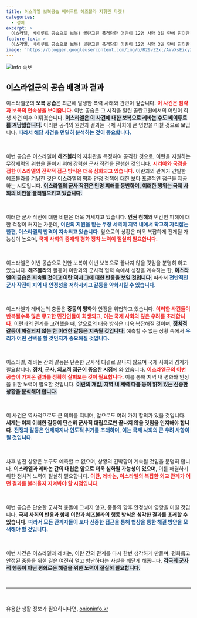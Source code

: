 ```yaml
---
title: 이스라엘 보복공습 베이루트 헤즈볼라 지휘관 타겟!
categories:
  - 정치
excerpt: >
  이스라엘, 베이루트 공습으로 보복! 골란고원 폭격당한 어린이 12명 사망 3일 만에 친이란 무장세력 헤즈볼라 지휘관을 겨냥한 공습이 일어났다. 두 사람의 사망 소식과 함께 긴장 고조! 클릭해서 자세히 알아보세요!
feature_text: >
  이스라엘, 베이루트 공습으로 보복! 골란고원 폭격당한 어린이 12명 사망 3일 만에 친이란 무장세력 헤즈볼라 지휘관을 겨냥한 공습이 일어났다. 두 사람의 사망 소식과 함께 긴장 고조! 클릭해서 자세히 알아보세요!
image: 'https://blogger.googleusercontent.com/img/b/R29vZ2xl/AVvXsEixyZcFfHzMRdzZMjFBmAUKJYCLCGyLL1o632UiGVXcaFdKo_bkvkuCioo0uUKlGfBVcT3P84aROyZIXSBEx3Aw5nCQ3pTgDom1WDC4m8eifvWiAmWEEVb4x6G_l8C0QH225ldMjyaFvpxGEBGNO37VmDTDMHGhJPq73UglMfDca1-0aw/s1600/blogspot.png'
---
```


<p><img src="https://blogger.googleusercontent.com/img/b/R29vZ2xl/AVvXsEixyZcFfHzMRdzZMjFBmAUKJYCLCGyLL1o632UiGVXcaFdKo_bkvkuCioo0uUKlGfBVcT3P84aROyZIXSBEx3Aw5nCQ3pTgDom1WDC4m8eifvWiAmWEEVb4x6G_l8C0QH225ldMjyaFvpxGEBGNO37VmDTDMHGhJPq73UglMfDca1-0aw/s1600/blogspot.png" alt="info 속보" /></p>

<h2 data-ke-size="size26">이스라엘군의 공습 배경과 결과</h2>

<p>이스라엘군의 <b>보복 공습</b>은 최근에 발생한 폭력 사태와 관련이 깊습니다. <b><span style="color: #ee2323;">이 사건은 침략과 보복의 연속성을 보여줍니다.</span></b> 이번 공습은 그 시작을 알린 골란고원에서의 어린이 희생 사건 이후 이뤄졌습니다. <b><span style="background-color: #21538527;">이스라엘은 이 사건에 대한 보복으로 레바논 수도 베이루트를 겨냥했습니다.</span></b> 이러한 공격의 원인과 결과는 국제 사회에 큰 영향을 미칠 것으로 보입니다. <b><span style="color: #1a5490;">따라서 해당 사건을 면밀히 분석하는 것이 중요합니다.</span></b></p>

<p data-ke-size="size16">&nbsp;</p>

<p>이번 공습은 이스라엘이 <b>헤즈볼라</b>의 지휘관을 특정하여 공격한 것으로, 이란을 지원하는 무장세력의 위협을 줄이기 위해 강력한 군사 작전을 단행한 것입니다. <b><span style="color: #ee2323;">시리아와 국경을 접한 이스라엘의 전략적 접근 방식은 더욱 심화되고 있습니다.</span></b> 이란과의 관계가 긴밀한 헤즈볼라를 겨냥한 것은 이스라엘의 평화 안정 정책에 대한 보다 포괄적인 접근을 제공하는 시도입니다. <b><span style="background-color: #21538527;">이스라엘의 군사 작전은 인명 피해를 동반하며, 이러한 행위는 국제 사회의 비판을 불러일으키고 있습니다.</span></b> </p>

<p data-ke-size="size16">&nbsp;</p>

<p>이러한 군사 작전에 대한 비판은 더욱 거세지고 있습니다. <b>인권 침해</b>와 민간인 피해에 대한 걱정이 커지는 가운데, <b><span style="color: #1a5490;">이란의 지원을 받는 무장 세력이 지역 내에서 확고히 자리잡는 한편, 이스라엘의 반격이 지속되고 있습니다.</span></b> 앞으로의 상황은 더욱 복잡하게 전개될 가능성이 높으며, <b><span style="color: #ee2323;">국제 사회의 중재와 평화 정착 노력이 절실히 필요합니다.</span></b> </p>

<p data-ke-size="size16">&nbsp;</p>

<p>이스라엘은 이번 공습으로 인한 보복이 이번 보복으로 끝나지 않을 것임을 분명히 하고 있습니다. <b>헤즈볼라</b>의 활동이 이란과의 군사적 협력 속에서 성장을 계속하는 한, <b><span style="background-color: #21538527;">이스라엘의 공습은 지속될 것이고 이란 역시 그에 대한 반응을 보일 것입니다.</span></b> 따라서 <b><span style="color: #1a5490;">전반적인 군사 작전이 지역 내 안정성을 저하시키고 갈등을 악화시킬 수 있습니다.</span></b> </p>

<p data-ke-size="size16">&nbsp;</p>

<p>이스라엘과 레바논의 충돌은 <b>중동의 평화</b>와 안정을 위협하고 있습니다. <b><span style="color: #ee2323;">이러한 사건들이 반복될수록 많은 무고한 민간인들이 희생되고, 이는 국제 사회의 깊은 우려를 초래합니다.</span></b> 이란과의 관계를 고려했을 때, 앞으로의 대응 방식은 더욱 복잡해질 것이며, <b><span style="background-color: #21538527;">정치적 갈등이 해결되지 않는 한 이러한 갈등은 지속될 것입니다.</span></b> 예측할 수 없는 상황 속에서 <b><span style="color: #1a5490;">우리가 어떤 선택을 할 것인지가 중요해질 것입니다.</span></b> </p>

<p data-ke-size="size16">&nbsp;</p>

<p>이스라엘, 레바논 간의 갈등은 단순한 군사적 대결로 끝나지 않으며 국제 사회의 경계가 필요합니다. <b>정치, 군사, 외교적 접근이 중요한 시점</b>에 와 있습니다. <b><span style="color: #ee2323;">이스라엘군의 이번 공습이 가져온 결과를 정확히 살펴보는 것이 필요합니다.</span></b> 이를 통해 지역 내 평화와 안정을 위한 노력이 필요할 것입니다. <b><span style="background-color: #21538527;">이란의 개입, 지역 내 세력 다툼 등이 얽혀 있는 신중한 상황을 분석해야 합니다.</span></b> </p>

<p data-ke-size="size16">&nbsp;</p>

<p>이 사건은 역사적으로도 큰 의미를 지니며, 앞으로도 여러 가지 함의가 있을 것입니다. <b>세계는 이제 이러한 갈등이 단순히 군사적 대립으로만 끝나지 않을 것임을 인지해야 합니다.</b> <b><span style="color: #1a5490;">전쟁과 갈등은 언제까지나 인도적 위기를 초래하며, 이는 국제 사회의 큰 우려 사항이 될 것입니다.</span></b> </p>

<p data-ke-size="size16">&nbsp;</p>

<p>차후 발전 상황은 누구도 예측할 수 없으며, 상황의 긴박함이 계속될 것임을 분명히 합니다. <b>이스라엘과 레바논 간의 대립은 앞으로 더욱 심화될 가능성이 있으며</b>, 이를 해결하기 위한 정치적 노력이 절실히 필요합니다. <b><span style="color: #ee2323;">이란, 레바논, 이스라엘의 복잡한 외교 관계가 어떤 결과를 불러올지 지켜봐야 할 시점입니다.</span></b> </p>

<p data-ke-size="size16">&nbsp;</p>

<p>이번 공습은 단순한 군사적 충돌에 그치지 않고, 중동의 향후 안정성에 영향을 미칠 것입니다. <b>국제 사회의 반응과 함께 이란과 헤즈볼라의 행동 방식은 심각한 결과를 초래할 수 있습니다.</b> <b><span style="color: #1a5490;">따라서 모든 관계자들이 보다 신중한 접근을 통해 협상을 통한 해결 방안을 모색해야 할 것입니다.</span></b>  </p>

<p data-ke-size="size16">&nbsp;</p>

<p>이번 사건은 이스라엘과 레바논, 이란 간의 관계를 다시 한번 생각하게 만들며, 평화롭고 안정된 중동을 위한 길은 여전히 멀고 험난하다는 사실을 깨닫게 해줍니다. <b><span style="background-color: #21538527;">각국의 군사적 행동이 아닌 평화로운 해결을 위한 노력이 절실히 필요합니다.</span></b> </p>

<p data-ke-size="size16">&nbsp;</p>

<hr />

<p data-ke-size="size16">&nbsp;</p>
유용한 생활 정보가 필요하시다면, <a href="https://onioninfo.kr" rel="dofollow">onioninfo.kr</a>


